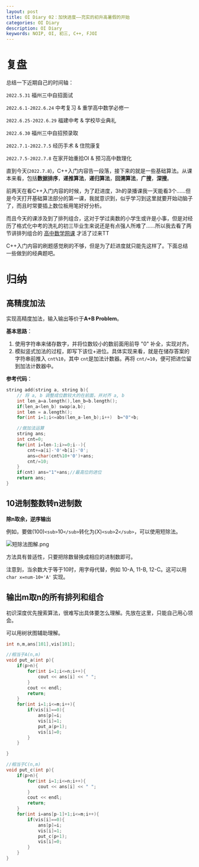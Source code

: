 ```yaml
---
layout: post
title: OI Diary 02：加快进度——充实的初升高暑假的开始
categories: OI Diary
description: OI Diary
keywords: NOIP, OI, 初三, C++, FJOI
---
```

# 复盘

总结一下近期自己的时间轴：

`2022.5.31`     福州三中自招面试

`2022.6.1-2022.6.24`     中考复习 & 重学高中数学必修一

`2022.6.25-2022.6.29`   福建中考 & 学校毕业典礼

`2022.6.30`     福州三中自招预录取

`2022.7.1-2022.7.5` 经历手术 & 住院康复

`2022.7.5-2022.7.8` 在家开始重拾OI & 预习高中数理化

直到今天(`2022.7.8`)，C++入门内容告一段落，接下来的就是一些基础算法。从课本来看，包括**数据排序**，**递推算法**，**递归算法**，**回溯算法**，**广搜**，**深搜**。

前两天在看C++入门内容的时候，为了赶进度，3h的录播课我一天能看3个......但是今天打开基础算法部分的第一课，我就意识到，似乎学习到这里就要开始动脑子了，而且时常要插上数位板用笔好好分析。

而且今天的课涉及到了排列组合，这对于学过奥数的小学生或许是小事，但是对经历了格式化中考的洗礼的初三毕业生来说还是有点强人所难了......所以我去看了两节讲排列组合的 [高中数学网课](https://www.bilibili.com/video/BV1kA4y1D7fE?vd_source=15743169a34889948e46517027647f41) 才活了过来TT

C++入门内容的刷题感觉刷的不够，但是为了赶进度就只能先这样了。下面总结一些做到的经典题吧。

# 归纳

## 高精度加法

实现高精度加法，输入输出等价于**A+B Problem**。

**基本思路**：

1. 使用字符串来储存数字，并将位数较小的数前面用前导 "0" 补全，实现对齐。
2. 模拟竖式加法的过程，即写下该位+进位。具体实现来看，就是在储存答案的字符串前推入 `cnt%10`，其中 `cnt`是加法计数器。再将 `cnt/=10`，便可把进位留到加法计数器中。

**参考代码**：

```c++
string add(string a, string b){
    // 将 a, b 调整成位数较大的在前面，并对齐 a, b
    int len_a=a.length(),len_b=b.length();
    if(len_a<len_b) swap(a,b);
    int len = a.length();
    for(int i=1;i<=abs(len_a-len_b);i++)  b="0"+b;

    //做加法运算
    string ans;
    int cnt=0;
    for(int i=len-1;i>=0;i--){
        cnt+=a[i]-'0'+b[i]-'0';
        ans=char(cnt%10+'0')+ans;
        cnt/=10;
    }
    if(cnt) ans="1"+ans;//最高位的进位
    return ans;
}
```

## 10进制整数转n进制数

**除n取余，逆序输出**

例如，要做(100)`<sub>`10`</sub>`转化为(X)`<sub>`2`</sub>`，可以使用短除法。

![短除法图解.png](https://s2.loli.net/2022/07/06/ykZS8oVtMmUJuvI.png)

方法具有普适性，只要把除数替换成相应的进制数即可。

注意到，当余数大于等于10时，用字母代替，例如 10-A, 11-B, 12-C。这可以用 `char x=num-10+'A'` 实现。

## 输出m取n的所有排列和组合

初识深度优先搜索算法，很难写出具体要怎么理解。先放在这里，只能自己用心领会。

可以用树状图辅助理解。

```c++
int n,m,ans[101],vis[101];

//相当于A(n,m)
void put_a(int p){
    if(p>n){
        for(int i=1;i<=n;i++){
            cout << ans[i] << " ";
        }
        cout << endl;
        return;
    }
    for(int i=1;i<=m;i++){
        if(vis[i]==0){
            ans[p]=i;
            vis[i]=1;
            put_a(p+1);
            vis[i]=0;
        }
    }

}

//相当于C(n,m)
void put_c(int p){
    if(p>n){
        for(int i=1;i<=n;i++){
            cout << ans[i] << " ";
        }
        cout << endl;
        return;
    }
    for(int i=ans[p-1]+1;i<=m;i++){
        if(vis[i]==0){
            ans[p]=i;
            vis[i]=1;
            put_c(p+1);
            vis[i]=0;
        }
    }
}
```
